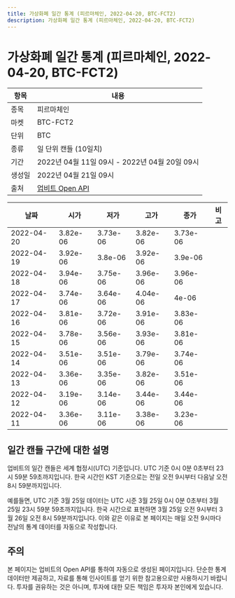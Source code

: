 ```yaml
---
title: 가상화폐 일간 통계 (피르마체인, 2022-04-20, BTC-FCT2)
description: 가상화폐 일간 통계 (피르마체인, 2022-04-20, BTC-FCT2)
---
```



가상화폐 일간 통계 (피르마체인, 2022-04-20, BTC-FCT2)
===

|항목|내용|
|--|--|
|종목|피르마체인|
|마켓|BTC-FCT2|
|단위|BTC|
|종류|일 단위 캔들 (10일치)|
|기간|2022년 04월 11일 09시 - 2022년 04월 20일 09시|
|생성일|2022년 04월 21일 09시|
|출처|[업비트 Open API](https://docs.upbit.com)|


|날짜|시가|저가|고가|종가|비고|
|--|--|--|--|--|--|
|2022-04-20|3.82e-06|3.73e-06|3.82e-06|3.73e-06|    |
|2022-04-19|3.92e-06|3.8e-06|3.92e-06|3.9e-06|    |
|2022-04-18|3.94e-06|3.75e-06|3.96e-06|3.96e-06|    |
|2022-04-17|3.74e-06|3.64e-06|4.04e-06|4e-06|    |
|2022-04-16|3.81e-06|3.72e-06|3.91e-06|3.83e-06|    |
|2022-04-15|3.78e-06|3.56e-06|3.93e-06|3.81e-06|    |
|2022-04-14|3.51e-06|3.51e-06|3.79e-06|3.74e-06|    |
|2022-04-13|3.36e-06|3.35e-06|3.82e-06|3.51e-06|    |
|2022-04-12|3.19e-06|3.14e-06|3.44e-06|3.44e-06|    |
|2022-04-11|3.36e-06|3.11e-06|3.38e-06|3.23e-06|    |


일간 캔들 구간에 대한 설명
---


업비트의 일간 캔들은 세계 협정시(UTC) 기준입니다. 
UTC 기준 0시 0분 0초부터 23시 59분 59초까지입니다. 
한국 시간인 KST 기준으로는 전일 오전 9시부터 다음날 오전 8시 59분까지입니다. 


예를들면, UTC 기준 3월 25일 데이터는 UTC 시준 3월 25일 0시 0분 0초부터 3월 25일 23시 59분 59초까지입니다. 
한국 시간으로 표현하면 3월 25일 오전 9시부터 3월 26일 오전 8시 59분까지입니다. 
이와 같은 이유로 본 페이지는 매일 오전 9시마다 전날의 통계 데이터를 자동으로 작성합니다. 


주의
---


본 페이지는 업비트의 Open API를 통하여 자동으로 생성된 페이지입니다. 
단순한 통계 데이터만 제공하고, 자료를 통해 인사이트를 얻기 위한 참고용으로만 사용하시기 바랍니다. 
투자를 권유하는 것은 아니며, 투자에 대한 모든 책임은 투자자 본인에게 있습니다. 
